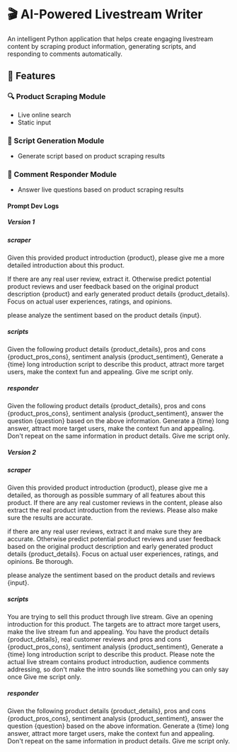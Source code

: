 # 🎬 AI-Powered Livestream Writer

An intelligent Python application that helps create engaging livestream content by scraping product information, generating scripts, and responding to comments automatically.

## 🚀 Features

### 🔍 Product Scraping Module
- Live online search
- Static input

### 📝 Script Generation Module
- Generate script based on product scraping results

### 💬 Comment Responder Module
- Answer live questions based on product scraping results

#### Prompt Dev Logs
##### Version 1
##### scraper

Given this provided product introduction {product}, please give me a more detailed introduction about this product.

If there are any real user review, extract it. Otherwise predict potential product reviews and user feedback 
based on the original product description {product} and early generated product details {product_details}.
Focus on actual user experiences, ratings, and opinions.

please analyze the sentiment based on the product details {input}.

##### scripts

Given the following product details {product_details}, pros and cons {product_pros_cons}, sentiment analysis {product_sentiment},
Generate a {time} long introduction script to describe this product, attract more target users, make the context fun and appealing. 
Give me script only.

##### responder

Given the following product details {product_details}, pros and cons {product_pros_cons}, sentiment analysis {product_sentiment},
answer the question {question} based on the above information. Generate a {time} long answer, attract more target users, make the context fun and appealing. 
Don't repeat on the same information in product details.
Give me script only.

##### Version 2
##### scraper

Given this provided product introduction {product}, please give me a detailed, as thorough as possible summary of all features about this product. If there are any real customer reviews in the content, please also extract the real product introduction from the reviews. Please also make sure the results are accurate.

if there are any real user reviews, extract it and make sure they are accurate. Otherwise predict potential product reviews and user feedback 
based on the original product description and early generated product details {product_details}.
Focus on actual user experiences, ratings, and opinions. Be thorough. 

please analyze the sentiment based on the product details and reviews {input}.

##### scripts

You are trying to sell this product through live stream. Give an opening introduction for this product. The targets are to attract more target users, make the live stream fun and appealing.
You have the product details {product_details}, real customer reviews and pros and cons {product_pros_cons}, sentiment analysis {product_sentiment},
Generate a {time} long introduction script to describe this product. Please note the actual live stream contains product introduction, audience comments addressing, so don't make the intro sounds like something you can only say once
Give me script only.

##### responder

Given the following product details {product_details}, pros and cons {product_pros_cons}, sentiment analysis {product_sentiment},
answer the question {question} based on the above information. Generate a {time} long answer, attract more target users, make the context fun and appealing. 
Don't repeat on the same information in product details.
Give me script only.